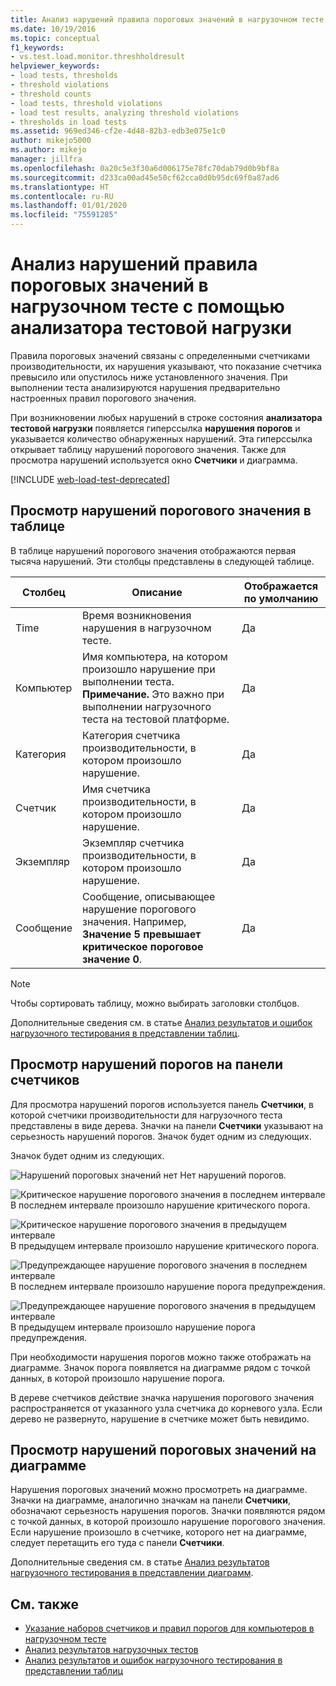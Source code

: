 ```yaml
---
title: Анализ нарушений правила пороговых значений в нагрузочном тесте
ms.date: 10/19/2016
ms.topic: conceptual
f1_keywords:
- vs.test.load.monitor.threshholdresult
helpviewer_keywords:
- load tests, thresholds
- threshold violations
- threshold counts
- load tests, threshold violations
- load test results, analyzing threshold violations
- thresholds in load tests
ms.assetid: 969ed346-cf2e-4d48-82b3-edb3e075e1c0
author: mikejo5000
ms.author: mikejo
manager: jillfra
ms.openlocfilehash: 0a20c5e3f30a6d006175e78fc70dab79d0b9bf8a
ms.sourcegitcommit: d233ca00ad45e50cf62cca0d0b95dc69f0a87ad6
ms.translationtype: HT
ms.contentlocale: ru-RU
ms.lasthandoff: 01/01/2020
ms.locfileid: "75591285"
---
```

# <a name="analyzing-threshold-rule-violations-in-load-tests-using-the-load-test-analyzer"></a>Анализ нарушений правила пороговых значений в нагрузочном тесте с помощью анализатора тестовой нагрузки

Правила пороговых значений связаны с определенными счетчиками производительности, их нарушения указывают, что показание счетчика превысило или опустилось ниже установленного значения. При выполнении теста анализируются нарушения предварительно настроенных правил порогового значения.

При возникновении любых нарушений в строке состояния **анализатора тестовой нагрузки** появляется гиперссылка **нарушения порогов** и указывается количество обнаруженных нарушений. Эта гиперссылка открывает таблицу нарушений порогового значения. Также для просмотра нарушений используется окно **Счетчики** и диаграмма.

[!INCLUDE [web-load-test-deprecated](includes/web-load-test-deprecated.md)]

## <a name="view-threshold-violations-in-the-table"></a>Просмотр нарушений порогового значения в таблице

В таблице нарушений порогового значения отображаются первая тысяча нарушений. Эти столбцы представлены в следующей таблице.

|Столбец|Описание|Отображается по умолчанию|
|-|-|-|
|Time|Время возникновения нарушения в нагрузочном тесте.|Да|
|Компьютер|Имя компьютера, на котором произошло нарушение при выполнении теста. **Примечание.**  Это важно при выполнении нагрузочного теста на тестовой платформе.|Да|
|Категория|Категория счетчика производительности, в котором произошло нарушение.|Да|
|Счетчик|Имя счетчика производительности, в котором произошло нарушение.|Да|
|Экземпляр|Экземпляр счетчика производительности, в котором произошло нарушение.|Да|
|Сообщение|Сообщение, описывающее нарушение порогового значения. Например, **Значение 5 превышает критическое пороговое значение 0**.|Да|

> [!NOTE]
> Чтобы сортировать таблицу, можно выбирать заголовки столбцов.

Дополнительные сведения см. в статье [Анализ результатов и ошибок нагрузочного тестирования в представлении таблиц](../test/analyze-load-test-results-and-errors-in-the-tables-view.md).

## <a name="view-threshold-violations-in-the-counters-panel"></a>Просмотр нарушений порогов на панели счетчиков

Для просмотра нарушений порогов используется панель **Счетчики**, в которой счетчики производительности для нагрузочного теста представлены в виде дерева. Значки на панели **Счетчики** указывают на серьезность нарушений порогов. Значок будет одним из следующих.

Значок будет одним из следующих.

![Нарушений пороговых значений нет](../test/media/icon_ltest_1.gif) Нет нарушений порогов.

![Критическое нарушение порогового значения в последнем интервале](../test/media/icon_ltest_2.gif) В последнем интервале произошло нарушение критического порога.

![Критическое нарушение порогового значения в предыдущем интервале](../test/media/icon_ltest_3.gif) В предыдущем интервале произошло нарушение критического порога.

![Предупреждающее нарушение порогового значения в последнем интервале](../test/media/icon_ltest_4.gif) В последнем интервале произошло нарушение порога предупреждения.

![Предупреждающее нарушение порогового значения в предыдущем интервале](../test/media/icon_ltest_5.gif) В предыдущем интервале произошло нарушение порога предупреждения.

При необходимости нарушения порогов можно также отображать на диаграмме. Значок порога появляется на диаграмме рядом с точкой данных, в которой произошло нарушение порога.

В дереве счетчиков действие значка нарушения порогового значения распространяется от указанного узла счетчика до корневого узла. Если дерево не развернуто, нарушение в счетчике может быть невидимо.

## <a name="view-threshold-violations-on-the-graph"></a>Просмотр нарушений пороговых значений на диаграмме

Нарушения пороговых значений можно просмотреть на диаграмме. Значки на диаграмме, аналогично значкам на панели **Счетчики**, обозначают серьезность нарушения порогов. Значки появляются рядом с точкой данных, в которой произошло нарушение порогового значения. Если нарушение произошло в счетчике, которого нет на диаграмме, следует перетащить его туда с панели **Счетчики**.

Дополнительные сведения см. в статье [Анализ результатов нагрузочного тестирования в представлении диаграмм](../test/analyze-load-test-results-in-the-graphs-view.md).

## <a name="see-also"></a>См. также

- [Указание наборов счетчиков и правил порогов для компьютеров в нагрузочном тесте](../test/specify-counter-sets-and-threshold-rules-for-load-testing.md)
- [Анализ результатов нагрузочных тестов](../test/analyze-load-test-results-using-the-load-test-analyzer.md)
- [Анализ результатов и ошибок нагрузочного тестирования в представлении таблиц](../test/analyze-load-test-results-and-errors-in-the-tables-view.md)
